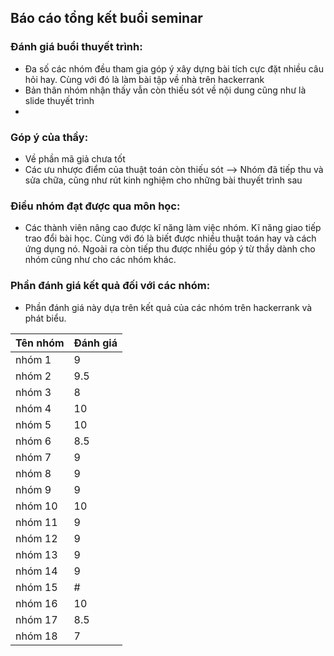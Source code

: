 ## Báo cáo tổng kết buổi seminar

### Đánh giá buổi thuyết trình:

- Đa số các nhóm đều tham gia góp ý xây dựng bài tích cực đặt nhiều câu hỏi hay. Cùng với đó là làm bài tập về nhà trên hackerrank 
- Bản thân nhóm nhận thấy vẫn còn thiếu sót về nội dung cũng như là slide thuyết trình
- 
### Góp ý của thầy:

- Về phần mã giả chưa tốt
- Các ưu nhược điểm của thuật toán còn thiếu sót
--> Nhóm đã tiếp thu và sửa chữa, cũng như rút kinh nghiệm cho những bài thuyết trình sau

### Điều nhóm đạt được qua môn học:

- Các thành viên nâng cao được kĩ năng làm việc nhóm. Kĩ năng giao tiếp trao đổi bài học. Cùng với đó
là biết được nhiều thuật toán hay và cách ứng dụng nó. Ngoài ra còn tiếp thu được nhiều góp ý từ thầy 
dành cho nhóm cũng như cho các nhóm khác.

### Phần đánh giá kết quả đối với các nhóm:
  * Phần đánh giá này dựa trên kết quả của các nhóm trên hackerrank và phát biểu.
  
|**Tên nhóm**|**Đánh giá**|
|:---|:---|
|nhóm 1|9|
|nhóm 2|9.5|
|nhóm 3|8|
|nhóm 4|10|
|nhóm 5|10|
|nhóm 6|8.5|
|nhóm 7|9|
|nhóm 8|9|
|nhóm 9|9|
|nhóm 10|10|
|nhóm 11|9|
|nhóm 12|9|
|nhóm 13|9|
|nhóm 14|9|
|nhóm 15|#|
|nhóm 16|10|
|nhóm 17|8.5|
|nhóm 18|7|
